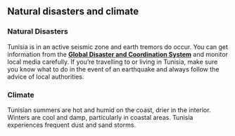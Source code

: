 ## Natural disasters and climate

### **Natural Disasters**

Tunisia is in an active seismic zone and earth tremors do occur. You can get information from the [**Global Disaster and Coordination System**](https://gdacs.org/Alerts/default.aspx) and monitor local media carefully. If you’re travelling to or living in Tunisia, make sure you know what to do in the event of an earthquake and always follow the advice of local authorities.

### **Climate**

Tunisian summers are hot and humid on the coast, drier in the interior. Winters are cool and damp, particularly in coastal areas. Tunisia experiences frequent dust and sand storms.